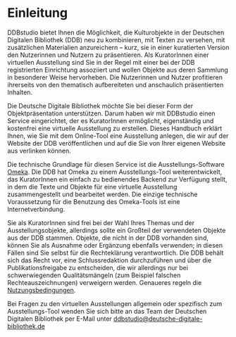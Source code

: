 # Einleitung

DDBstudio bietet Ihnen die Möglichkeit, die Kulturobjekte in der Deutschen Digitalen Bibliothek (DDB) neu zu kombinieren, mit Texten zu versehen, mit zusätzlichen Materialien anzureichern – kurz, sie in einer kuratierten Version den Nutzerinnen und Nutzern zu präsentieren. Als KuratorInnen einer virtuellen Ausstellung sind Sie in der Regel mit einer bei der DDB registrierten Einrichtung assoziiert und wollen Objekte aus deren Sammlung in besonderer Weise hervorheben. Die Nutzerinnen und Nutzer profitieren ihrerseits von den thematisch aufbereiteten und anschaulich präsentierten Inhalten.

Die Deutsche Digitale Bibliothek möchte Sie bei dieser Form der Objektpräsentation unterstützen. Darum haben wir mit DDBstudio einen Service eingerichtet, der es KuratorInnen ermöglicht, eigenständig und kostenfrei eine virtuelle Ausstellung zu erstellen. Dieses Handbuch erklärt Ihnen, wie Sie mit dem Online-Tool eine Ausstellung anlegen, die wir auf der Website der DDB veröffentlichen und auf die Sie von Ihrer eigenen Website aus verlinken können.

Die technische Grundlage für diesen Service ist die Ausstellungs-Software [Omeka](https://omeka.org/). Die DDB hat Omeka zu einem Ausstellungs-Tool weiterentwickelt, das KuratorInnen ein einfach zu bedienendes Backend zur Verfügung stellt, in dem die Texte und Objekte für eine virtuelle Ausstellung zusammengestellt und bearbeitet werden. Die einzige technische Voraussetzung für die Benutzung des Omeka-Tools ist eine Internetverbindung.

Sie als KuratorInnen sind frei bei der Wahl Ihres Themas und der Ausstellungsobjekte, allerdings sollte ein Großteil der verwendeten Objekte  aus der DDB stammen. Objekte, die nicht in der DDB vorhanden sind, können Sie als Ausnahme oder Ergänzung ebenfalls verwenden; in diesen Fällen sind Sie selbst für die Rechteklärung verantwortlich. Die DDB behält sich das Recht vor, eine Schlussredaktion durchzuführen und über die Publikationsfreigabe zu entscheiden, die wir allerdings nur bei schwerwiegenden Qualitätsmängeln (zum Beispiel falschen Rechteauszeichnungen) verweigern werden. Genaueres regeln die [Nutzungsbedingungen](https://pro.deutsche-digitale-bibliothek.de/node/856).

Bei Fragen zu den virtuellen Ausstellungen allgemein oder spezifisch zum Ausstellungs-Tool wenden Sie sich bitte an das Team der Deutschen Digitalen Bibliothek per E-Mail unter [ddbstudio@deutsche-digitale-bibliothek.de](mailto:ddbstudio@deutsche-digitale-bibliothek.de)
